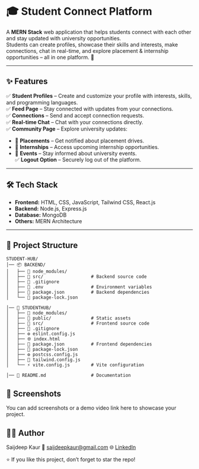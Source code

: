 # 🎓 Student Connect Platform

A **MERN Stack** web application that helps students connect with each other and stay updated with university opportunities.  
Students can create profiles, showcase their skills and interests, make connections, chat in real-time, and explore placement & internship opportunities – all in one platform. 🚀  

---

## ✨ Features

✅ **Student Profiles** – Create and customize your profile with interests, skills, and programming languages.  
✅ **Feed Page** – Stay connected with updates from your connections.  
✅ **Connections** – Send and accept connection requests.  
✅ **Real-time Chat** – Chat with your connections directly.  
✅ **Community Page** – Explore university updates:  
   - 📌 **Placements** – Get notified about placement drives.  
   - 💼 **Internships** – Access upcoming internship opportunities.  
   - 🎉 **Events** – Stay informed about university events.  
✅ **Logout Option** – Securely log out of the platform.  

---

## 🛠️ Tech Stack

- **Frontend:** HTML, CSS, JavaScript, Tailwind CSS, React.js  
- **Backend:** Node.js, Express.js  
- **Database:** MongoDB  
- **Others:** MERN Architecture  

---

## 📂 Project Structure
```text
STUDENT-HUB/
│── 📦 BACKEND/  
│   ├── 📁 node_modules/  
│   ├── 📁 src/                  # Backend source code  
│   ├── 📄 .gitignore  
│   ├── 🔐 .env                  # Environment variables  
│   ├── 📄 package.json          # Backend dependencies  
│   └── 📄 package-lock.json  

│── 🎨 STUDENTHUB/  
│   ├── 📁 node_modules/  
│   ├── 📁 public/               # Static assets  
│   ├── 📁 src/                  # Frontend source code  
│   ├── 📄 .gitignore  
│   ├── ⚙️ eslint.config.js  
│   ├── 🌐 index.html  
│   ├── 📄 package.json          # Frontend dependencies  
│   ├── 📄 package-lock.json  
│   ├── ⚙️ postcss.config.js  
│   ├── 🎨 tailwind.config.js  
│   └── ⚡ vite.config.js        # Vite configuration  

│── 📘 README.md                 # Documentation  
```

## 📸 Screenshots 


You can add screenshots or a demo video link here to showcase your project.

## 👩‍💻 Author

Saijdeep Kaur
📧 saijdeepkaur@gmail.com
🌐 [LinkedIn](www.linkedin.com/in/saijdeep-kaur)


⭐ If you like this project, don’t forget to star the repo!
